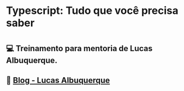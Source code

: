 <!-- <div align="center" style="padding-bottom:30px; background:transparent"> -->
<h1>Typescript: Tudo que você precisa saber<h1>
<!-- </div> -->

## 💻 Treinamento para mentoria de Lucas Albuquerque.

## 🚀 [Blog - Lucas Albuquerque](https://lucasalbuquerque.me/typescript-tudo-que-voce-precisa-saber/)
